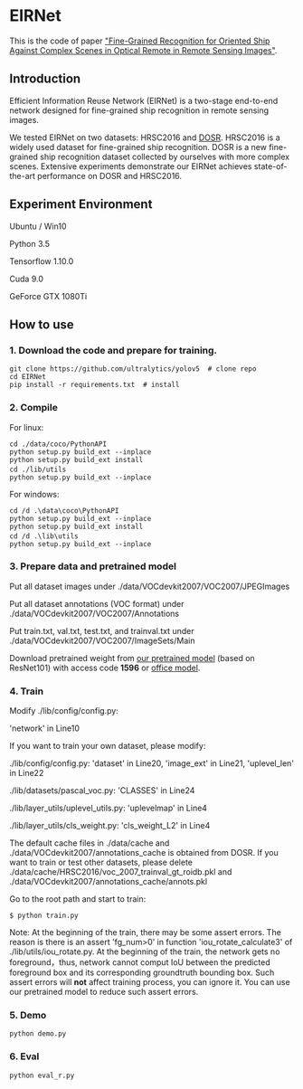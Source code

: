 # EIRNet

This is the code of paper ["Fine-Grained Recognition for Oriented Ship Against Complex Scenes in Optical Remote in Remote Sensing Images"][4].

Introduction
--
Efficient Information Reuse Network (EIRNet) is a two-stage end-to-end network designed for fine-grained ship recognition in remote sensing images. 

We tested EIRNet on two datasets: HRSC2016 and [DOSR][1]. HRSC2016 is a widely used dataset for fine-grained ship recognition. DOSR is a new fine-grained ship recognition dataset collected by ourselves with more complex scenes. Extensive experiments demonstrate our EIRNet achieves state-of-the-art performance on DOSR and HRSC2016.

Experiment Environment
--
Ubuntu / Win10

Python 3.5

Tensorflow 1.10.0

Cuda 9.0

GeForce GTX 1080Ti


How to use
--

### 1. Download the code and prepare for training.

```
git clone https://github.com/ultralytics/yolov5  # clone repo
cd EIRNet
pip install -r requirements.txt  # install
```

### 2. Compile

For linux:
```
cd ./data/coco/PythonAPI
python setup.py build_ext --inplace
python setup.py build_ext install
cd ./lib/utils　　
python setup.py build_ext --inplace
```
For windows:
```
cd /d .\data\coco\PythonAPI
python setup.py build_ext --inplace
python setup.py build_ext install
cd /d .\lib\utils　　
python setup.py build_ext --inplace
```
### 3. Prepare data and pretrained model

Put all dataset images under ./data/VOCdevkit2007/VOC2007/JPEGImages

Put all dataset annotations (VOC format) under ./data/VOCdevkit2007/VOC2007/Annotations

Put train.txt, val.txt, test.txt, and trainval.txt under ./data/VOCdevkit2007/VOC2007/ImageSets/Main

Download pretrained weight from [our pretrained model][2] (based on ResNet101) with access code **1596** or [office model][3].

### 4. Train
Modify ./lib/config/config.py:

'network' in Line10

If you want to train your own dataset, please modify:

./lib/config/config.py: 'dataset' in Line20, 'image_ext' in Line21, 'uplevel_len' in Line22

./lib/datasets/pascal_voc.py: 'CLASSES' in Line24

./lib/layer_utils/uplevel_utils.py: 'uplevelmap' in Line4

./lib/layer_utils/cls_weight.py: 'cls_weight_L2' in Line4

The default cache files in ./data/cache and ./data/VOCdevkit2007/annotations_cache is obtained from DOSR. 
If you want to train or test other datasets, please delete ./data/cache/HRSC2016/voc_2007_trainval_gt_roidb.pkl and ./data/VOCdevkit2007/annotations_cache/annots.pkl


Go to the root path and start to train:
```
$ python train.py
```

Note: At the beginning of the train, there may be some assert errors. The reason is there is an assert 'fg_num>0' in function 'iou_rotate_calculate3' of ./lib/utils/iou_rotate.py. At the beginning of the train, the network gets no foreground，thus, network cannot comput IoU between the predicted foreground box and its corresponding groundtruth bounding box. Such assert errors will **not** affect training process, you can ignore it. You can use our pretrained model to reduce such assert errors.
### 5. Demo
```
python demo.py
```

### 6. Eval
```
python eval_r.py
```


[1]:https://github.com/yaqihan-9898/DOSR
[2]: https://pan.baidu.com/s/1j-WRmj8da2yHsZP1odXfHg
[3]: https://github.com/tensorflow/models/tree/master/research/slim
[4]:https://ieeexplore.ieee.org/document/9591580/

